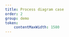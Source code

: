 ```yaml
---
title: Process diagram case
order: 2
group: demo
token:
    contentMaxWidth: 1580
---
```


<code src="./demos/view.tsx"></code>
